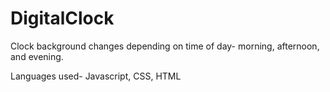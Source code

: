 # DigitalClock

Clock background changes depending on time of day- morning, afternoon, and evening.

Languages used- Javascript, CSS, HTML
